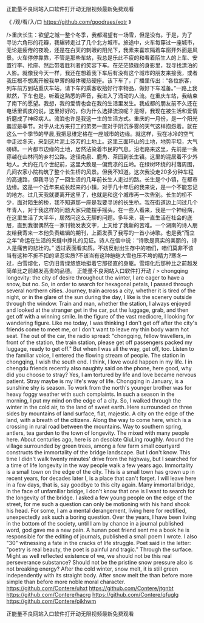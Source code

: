 
正能量不良网站入口软件打开动无限视频最新免费观看




《 /观/看/入/口  https://github.com/goodraes/xotr 》




/>重庆长生：欲望之城一整个冬季，我都渴望有一场雪，但是没有。于是，为了寻访六角形的花瓣，我辗转走过了几个北方城市。旅途中，火车每穿过一座城市，无论是疲倦的夜晚，还是在白天的刺眼的阳光下，我素来喜欢隔着车窗开外面是风景。火车停停靠靠，不管是那些车站，我总是乐此不疲的和看着陌生人的上车、安置行李、抢座、然后带着胜利者的笑容下车。在茫茫碌碌的身影里，我寻找漂泊的人影。就像我今天一样，我还在想着我下车后有没有这个城市的朋友来接我，或者我压根不想离开被我单薄的躯体暖热硬座。该下车了，广播里传出：“各位旅客，列车前方到站重庆车站，请下车的乘客收拾好行李物品，做好下车准备。”一路上我默然，下车也是。听着这熟悉的声音，我进入了涌动的人流。在重庆车站，我结束了南下的愿望。我想，我的爱情也会在我的生活里发生。我成都的朋友前不久还在电话里调皮的说，这里好好的，你为什么选择流浪呢？是呀，我现在被生活和爱情折磨成了神经病人。流浪也许是我这一生的生活方式。重庆的一月份，是一个阳光羞涩是季节。对于从北方来打工的弟弟一直对于阴沉多雾的天气这样抱怨着。就在这么一个季节的早晨,我把思维定格在一座城市的边缘。就这样，我在冰冷的空气中走过冬天，来到这片泥土芬芳的土地上。这里三面环山的土地，地势平坦，大气磅礴。一片都市边缘的土地，居然沾染着市民的气息。沿老路来这里，先前是一条穿越在山林间的乡村公路。途径南泉、鹿角、茶园到长生镇。这里的混居着不少外地人。大约在几个世纪前，这里大致是一偏荒凉的丘岭。在绿树环绕的村落周围，几间农家小院构筑了整个长生桥的风景。但我不知道。这次我没走20多分钟车程的高速路，但我寻访了一回生活的几年前长生人走过的路。长生是个小镇，在都市边缘。这是一个近年来成长起来的小镇，对于几十年后的我来说，是一个不能忘记的地方。过几天我就要离开这里了，也就是和这个城市再一次告别。长生的桥不少，面对陌生的桥，我不知道那一座是我要寻访的长生桥。我在街道边上问过几个年青人，对于我这样的问题大家只能摆手摇头。在一些人看来，我是一个神经病，在这里生活了大半年，居然问这么无聊的问题。多年来，我一直生活在社会的底层，直到我很偶然在一家刊物发表文字，上天给了我新的苦难。一个湖南的诗人朋友给我寄来一本他负责编辑的期刊，上面发表了我写的一首小诗歌。也是我“而立之年”命运在生活的夹缝中挣扎的见证。诗人在信中说：“诗歌是真实的美丽的，诗人是痛苦的悲壮的。”
透过表面看实质。不妨反射出生存中的咱们，咱们莫非不该当有这种不折不扣的坚忍实质?不该当有这种皑皑大雪也压不垮的精力?寒冬一过，白雪熔化，它仍旧青绿悠悠地挺着它那径直的身躯。雪熔化后那种比之前越发简单比之前越发高贵的品德。
正能量不良网站入口软件打开动
/ > chongqing longevity: the city of desire throughout the winter, I are eager to have a snow, but no.
So, in order to search for hexagonal petals, I passed through several northern cities.
Journey, train across a city, whether it is tired of the night, or in the glare of the sun during the day, I like is the scenery outside through the window.
Train and man, whether the station, I always enjoyed and looked at the stranger get in the car, put the luggage, grab, and then get off with a winning smile.
In the figure of the vast mediocre, I looking for wandering figure.
Like me today, I was thinking I don't get off after the city's friends come to meet me, or I don't want to leave my thin body warm hot seat.
The out of the car, the radio spread: "chongqing, fellow travellers, in front of the station, the train station, please get off passengers packed my luggage, ready to get off."
But when I was all the way, get off, too.
Listen to the familiar voice, I entered the flowing stream of people.
The station in chongqing, I wish the south end.
I think, I love would happen in my life.
I in chengdu friends recently also naughty said on the phone, here good, why did you choose to stray?
Yes, I am tortured by life and love became nervous patient.
Stray maybe is my life's way of life.
Chongqing in January, is a sunshine shy is season.
To work from the north's younger brother was for heavy foggy weather with such complaints.
In such a season in the morning, I put my mind on the edge of a city.
So, I walked through the winter in the cold air, to the land of sweet earth.
Here surrounded on three sides by mountains of land surface, flat, majestic.
A city on the edge of the land, with a breath of the citizens.
Along the way to come here, which is a crossing in rural road between the mountains.
Way to southern spring, antlers, tea garden to the town of longevity.
The mixed with many people here.
About centuries ago, here is an desolate QiuLing roughly.
Around the village surrounded by green trees, among a few farm small courtyard constructs the immortality of the bridge landscape.
But I don't know.
This time I didn't walk twenty minutes' drive from the highway, but I searched for a time of life longevity in the way people walk a few years ago.
Immortality is a small town on the edge of the city.
This is a small town has grown up in recent years, for decades later I, is a place that can't forget.
I will leave here in a few days, that is, say goodbye to this city again.
Many immortal bridge, in the face of unfamiliar bridge, I don't know that one is I want to search for the longevity of the bridge.
I asked a few young people on the edge of the street, for me such a question can only be motioning with his hand shook his head.
For some, I am a mental derangement, living here for rectified, unexpectedly ask such a boring question.
Over the years, I have been living in the bottom of the society, until I am by chance in a journal published word, god gave me a new pain.
A hunan poet friend sent me a book he is responsible for the editing of journals, published a small poem I wrote.
I also "30" witnessing a fate in the cracks of life struggle.
Poet said in the letter: "poetry is real beauty, the poet is painful and tragic."
Through the surface.
Might as well reflected existence of we, we should not be this real perseverance substance?
Should not be the pristine snow pressure also is not breaking energy?
After the cold winter, snow melt, it is still green independently with its straight body.
After snow melt the than before more simple than before more noble moral character.
https://github.com/Contere/uhxt
https://github.com/Contere/jtgnbt
https://github.com/Contere/hacrg
https://github.com/Contere/qfuglg
https://github.com/Contere/pikhwm





正能量不良网站入口软件打开动无限视频最新免费观看
